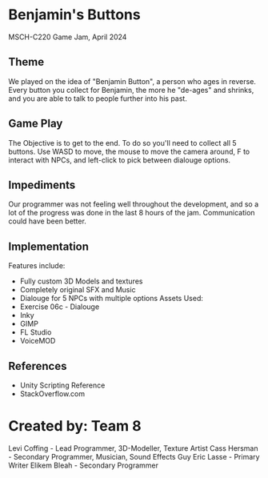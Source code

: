 # Benjamin's Buttons
MSCH-C220 Game Jam, April 2024

## Theme
We played on the idea of "Benjamin Button", a person who ages in reverse. Every button you collect for Benjamin, the more he "de-ages" and shrinks, and you are able to talk to people further into his past.

## Game Play
The Objective is to get to the end. To do so you'll need to collect all 5 buttons.
Use WASD to move, the mouse to move the camera around, F to interact with NPCs, and left-click to pick between dialouge options.

## Impediments
Our programmer was not feeling well throughout the development, and so a lot of the progress was done in the last 8 hours of the jam. Communication could have been better.

## Implementation
Features include:
 - Fully custom 3D Models and textures
 - Completely original SFX and Music
 - Dialouge for 5 NPCs with multiple options
Assets Used:
 - Exercise 06c - Dialouge
 - Inky
 - GIMP
 - FL Studio
 - VoiceMOD

## References
 - Unity Scripting Reference
 - StackOverflow.com

# Created by: Team 8
Levi Coffing - Lead Programmer, 3D-Modeller, Texture Artist
Cass Hersman - Secondary Programmer, Musician, Sound Effects Guy 
Eric Lasse - Primary Writer 
Elikem Bleah - Secondary Programmer
